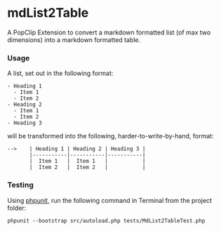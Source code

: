 mdList2Table
============

A PopClip Extension to convert a markdown formatted list (of max two dimensions) into a markdown formatted table.

### Usage

A list, set out in the following format:

	- Heading 1
	  - Item 1
	  - Item 2
	- Heading 2
	  - Item 1
	  - Item 2
	- Heading 3

will be transformed into the following, harder-to-write-by-hand, format:

```
-->    | Heading 1 | Heading 2 | Heading 3 |
       |-----------|-----------|-----------|
       |  Item 1   |  Item 1   |           |
       |  Item 2   |  Item 2   |           |
```

### Testing

Using [phpunit][ref1], run the following command in Terminal from the project folder:

	phpunit --bootstrap src/autoload.php tests/MdList2TableTest.php

[ref1]: https://phpunit.de